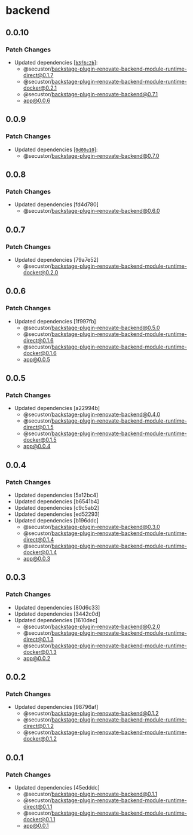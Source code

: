 # backend

## 0.0.10

### Patch Changes

- Updated dependencies [[`b3f6c2b`](https://github.com/secustor/backstage-plugins/commit/b3f6c2bff76b15371b100a5d3d71b46dd59275b1)]:
  - @secustor/backstage-plugin-renovate-backend-module-runtime-direct@0.1.7
  - @secustor/backstage-plugin-renovate-backend-module-runtime-docker@0.2.1
  - @secustor/backstage-plugin-renovate-backend@0.7.1
  - app@0.0.6

## 0.0.9

### Patch Changes

- Updated dependencies [[`0d00e10`](https://github.com/secustor/backstage-plugins/commit/0d00e10ab7cb666859d361bc6f37216b35fb89e9)]:
  - @secustor/backstage-plugin-renovate-backend@0.7.0

## 0.0.8

### Patch Changes

- Updated dependencies [fd4d780]
  - @secustor/backstage-plugin-renovate-backend@0.6.0

## 0.0.7

### Patch Changes

- Updated dependencies [79a7e52]
  - @secustor/backstage-plugin-renovate-backend-module-runtime-docker@0.2.0

## 0.0.6

### Patch Changes

- Updated dependencies [1f997fb]
  - @secustor/backstage-plugin-renovate-backend@0.5.0
  - @secustor/backstage-plugin-renovate-backend-module-runtime-direct@0.1.6
  - @secustor/backstage-plugin-renovate-backend-module-runtime-docker@0.1.6
  - app@0.0.5

## 0.0.5

### Patch Changes

- Updated dependencies [a22994b]
  - @secustor/backstage-plugin-renovate-backend@0.4.0
  - @secustor/backstage-plugin-renovate-backend-module-runtime-direct@0.1.5
  - @secustor/backstage-plugin-renovate-backend-module-runtime-docker@0.1.5
  - app@0.0.4

## 0.0.4

### Patch Changes

- Updated dependencies [5a12bc4]
- Updated dependencies [b6541b4]
- Updated dependencies [c9c5ab2]
- Updated dependencies [ed52293]
- Updated dependencies [b196ddc]
  - @secustor/backstage-plugin-renovate-backend@0.3.0
  - @secustor/backstage-plugin-renovate-backend-module-runtime-direct@0.1.4
  - @secustor/backstage-plugin-renovate-backend-module-runtime-docker@0.1.4
  - app@0.0.3

## 0.0.3

### Patch Changes

- Updated dependencies [80d6c33]
- Updated dependencies [3442c0d]
- Updated dependencies [1610dec]
  - @secustor/backstage-plugin-renovate-backend@0.2.0
  - @secustor/backstage-plugin-renovate-backend-module-runtime-direct@0.1.3
  - @secustor/backstage-plugin-renovate-backend-module-runtime-docker@0.1.3
  - app@0.0.2

## 0.0.2

### Patch Changes

- Updated dependencies [98796af]
  - @secustor/backstage-plugin-renovate-backend@0.1.2
  - @secustor/backstage-plugin-renovate-backend-module-runtime-direct@0.1.2
  - @secustor/backstage-plugin-renovate-backend-module-runtime-docker@0.1.2

## 0.0.1

### Patch Changes

- Updated dependencies [45edddc]
  - @secustor/backstage-plugin-renovate-backend@0.1.1
  - @secustor/backstage-plugin-renovate-backend-module-runtime-direct@0.1.1
  - @secustor/backstage-plugin-renovate-backend-module-runtime-docker@0.1.1
  - app@0.0.1
